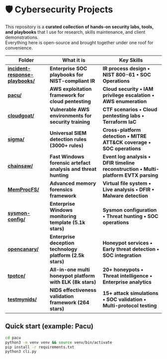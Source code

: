 # 🛡️ Cybersecurity Projects

This repository is a **curated collection of hands-on security labs, tools, and playbooks** that I use for
research, skills maintenance, and client demonstrations.  
Everything here is open-source and brought together under one roof for convenience.

| Folder | What it is | Key Skills |
| -------------------------------- | ---------------------------------------------------- | ----------------------------------------------- |
| **[incident-response-playbooks/](incident-response-playbooks/)** | **Enterprise SOC playbooks for NIST-compliant IR** | **IR process design • NIST 800-61 • SOC Operations** |
| **[pacu/](pacu/)** | **AWS exploitation framework for cloud pentesting** | **Cloud security • IAM privilege escalation • AWS enumeration** |
| **[cloudgoat/](cloudgoat/)** | **Vulnerable AWS environments for security training** | **CTF scenarios • Cloud pentesting labs • Terraform IaC** |
| **[sigma/](sigma/)** | **Universal SIEM detection rules (3000+ rules)** | **Cross-platform detection • MITRE ATT&CK coverage • SOC operations** |
| **[chainsaw/](chainsaw/)** | **Fast Windows forensic artefact analysis and threat hunting** | **Event log analysis • DFIR timeline reconstruction • Multi-platform EVTX parsing** |
| **[MemProcFS/](MemProcFS/)** | **Advanced memory forensics framework** | **Virtual file system • Live analysis • DFIR • Malware detection** |
| **[sysmon-config/](sysmon-config/)** | **Enterprise Windows monitoring template (5.1k stars)** | **Sysmon configuration • Threat hunting • SOC operations** |
| **[opencanary/](opencanary/)** | **Enterprise deception technology platform (2.5k stars)** | **Honeypot services • Early threat detection • SOC integration** |
| **[tpotce/](tpotce/)** | **All-in-one multi honeypot platform with ELK (8k stars)** | **20+ honeypots • Threat intelligence • Enterprise analytics** |
| **[testmynids/](testmynids/)** | **NIDS effectiveness validation framework (264 stars)** | **15+ attack simulations • SOC validation • Multi-protocol testing** |

## Quick start (example: Pacu)

```bash
cd pacu
python3 -m venv venv && source venv/bin/activate
pip install -r requirements.txt
python3 cli.py
```
